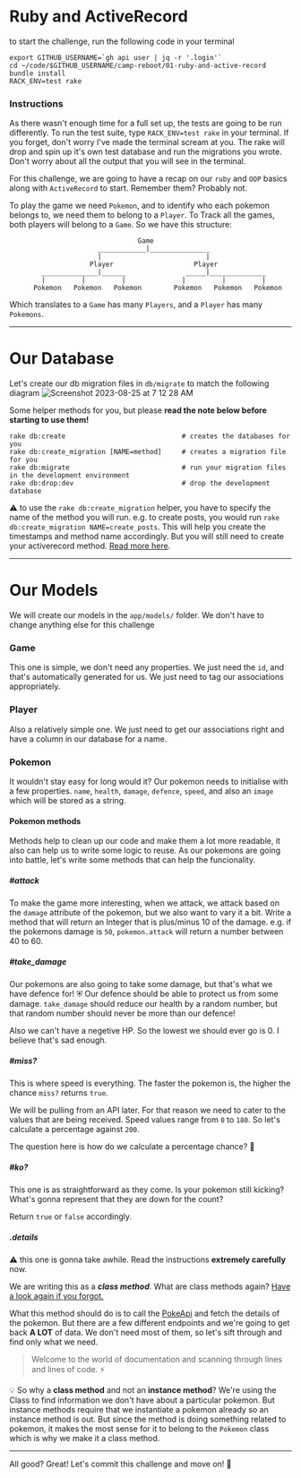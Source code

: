# Ruby and ActiveRecord

to start the challenge, run the following code in your terminal

```
export GITHUB_USERNAME=`gh api user | jq -r '.login'`
cd ~/code/$GITHUB_USERNAME/camp-reboot/01-ruby-and-active-record
bundle install
RACK_ENV=test rake
```

### Instructions

As there wasn't enough time for a full set up, the tests are going to be run differently. To run the test suite, type `RACK_ENV=test rake` in your terminal. If you forget, don't worry I've made the terminal scream at you. The rake will drop and spin up it's own test database and run the migrations you wrote. Don't worry about all the output that you will see in the terminal.

For this challenge, we are going to have a recap on our `ruby` and `OOP` basics along with `ActiveRecord` to start. Remember them? Probably not.

To play the game we need `Pokemon`, and to identify who each pokemon belongs to, we need them to belong to a `Player`. To Track all the games, both players will belong to a `Game`. So we have this structure:

```
                                Game
                      ____________|_______________
                      |                          |
                    Player                    Player
        ______________|______               _____|______________
        |         |         |              |         |         |
      Pokemon   Pokemon   Pokemon        Pokemon   Pokemon   Pokemon
```

Which translates to a `Game` has many `Players`, and a `Player` has many `Pokemons`.

---

# Our Database

Let's create our db migration files in `db/migrate` to match the following diagram
![Screenshot 2023-08-25 at 7 12 28 AM](https://github.com/AshIgnYeo/camp-reboot/assets/65697575/bd30985f-e126-4b44-a379-ada987a868e2)

Some helper methods for you, but please **read the note below before starting to use them!**

```
rake db:create                             # creates the databases for you
rake db:create_migration [NAME=method]     # creates a migration file for you
rake db:migrate                            # run your migration files in the development environment
rake db:drop:dev                           # drop the development database
```

⚠️ to use the `rake db:create_migration` helper, you have to specify the name of the method you will run. e.g. to create posts, you would run `rake db:create_migration NAME=create_posts`. This will help you create the timestamps and method name accordingly. But you will still need to create your activerecord method. [Read more here](https://guides.rubyonrails.org/active_record_migrations.html).

---

# Our Models

We will create our models in the `app/models/` folder. We don't have to change anything else for this challenge

### Game

This one is simple, we don't need any properties. We just need the `id`, and that's automatically generated for us. We just need to tag our associations appropriately.

### Player

Also a relatively simple one. We just need to get our associations right and have a column in our database for a name.

### Pokemon

It wouldn't stay easy for long would it? Our pokemon needs to initialise with a few properties. `name`, `health`, `damage`, `defence`, `speed`, and also an `image` which will be stored as a string.

#### Pokemon methods

Methods help to clean up our code and make them a lot more readable, it also can help us to write some logic to reuse. As our pokemons are going into battle, let's write some methods that can help the funcionality.

##### #attack

To make the game more interesting, when we attack, we attack based on the `damage` attribute of the pokemon, but we also want to vary it a bit. Write a method that will return an Integer that is plus/minus 10 of the damage.
e.g. if the pokemons damage is `50`, `pokemon.attack` will return a number between 40 to 60.

##### #take_damage

Our pokemons are also going to take some damage, but that's what we have defence for! ⛨ Our defence should be able to protect us from some damage. `take_damage` should reduce our health by a random number, but that random number should never be more than our defence!

Also we can't have a negetive HP. So the lowest we should ever go is 0. I believe that's sad enough.

##### #miss?

This is where speed is everything. The faster the pokemon is, the higher the chance `miss?` returns `true`.

We will be pulling from an API later. For that reason we need to cater to the values that are being received. Speed values range from `0` to `180`. So let's calculate a percentage against `200`.

The question here is how do we calculate a percentage chance? 🤔

##### #ko?

This one is as straightforward as they come. Is your pokemon still kicking? What's gonna represent that they are down for the count?

Return `true` or `false` accordingly.

##### .details

⚠️ this one is gonna take awhile. Read the instructions **extremely carefully** now.

We are writing this as a **_class method_**. What are class methods again? [Have a look again if you forgot.](https://kitt.lewagon.com/camps/1375/lectures/02-OOP%2F02-OO-Advanced#source)

What this method should do is to call the [PokeApi](https://pokeapi.co/) and fetch the details of the pokemon. But there are a few different endpoints and we're going to get back **A LOT** of data. We don't need most of them, so let's sift through and find only what we need.

> Welcome to the world of documentation and scanning through lines and lines of code. ⚡️

💡 So why a **class method** and not an **instance method**? We're using the Class to find information we don't have about a particular pokemon. But instance methods require that we instantiate a pokemon already so an instance method is out. But since the method is doing something related to pokemon, it makes the most sense for it to belong to the `Pokemon` class which is why we make it a class method.

---

All good? Great! Let's commit this challenge and move on! 🚀
